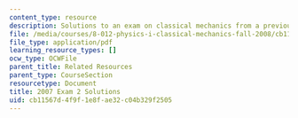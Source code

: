 ```yaml
---
content_type: resource
description: Solutions to an exam on classical mechanics from a previous semester.
file: /media/courses/8-012-physics-i-classical-mechanics-fall-2008/cb11567d4f9f1e8fae32c04b329f2505_2007_quiz2_sol.pdf
file_type: application/pdf
learning_resource_types: []
ocw_type: OCWFile
parent_title: Related Resources
parent_type: CourseSection
resourcetype: Document
title: 2007 Exam 2 Solutions
uid: cb11567d-4f9f-1e8f-ae32-c04b329f2505
---
```

